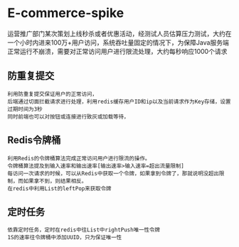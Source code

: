 # E-commerce-spike
运营推广部门某次策划上线秒杀或者优惠活动，经测试人员估算压力测试，大约在一个小时内进来100万+用户访问，系统吞吐量固定的情况下，为保障Java服务端正常运行不崩溃，需要对正常访问用户进行限流处理，大约每秒响应1000个请求

## 防重复提交
    利用防重复提交保证用户的正常访问，
    后端通过切面拦截请求进行处理，利用redis缓存用户ID和ip以及当前请求作为Key存储，设置过期时间为3秒
    同时前端也可以对按钮或连接进行致灰或加载等待，
    
## Redis令牌桶
    利用Redis的令牌桶算法完成正常访问用户进行限流的操作。
    令牌桶算法提及到输入速率和输出速率[输出速率>输入速率=超出流量限制]
    每访问一次请求的时候，可以从Redis中获取一个令牌，如果拿到令牌了，那就说明没超出限制，而如果拿不到，则结果相反。
    在redis中利用List的leftPop来获取令牌
    
## 定时任务
    依靠定时任务，定时在redis中往List中rightPush唯一性令牌
    1S的速率往令牌桶中添加UUID，只为保证唯一性
